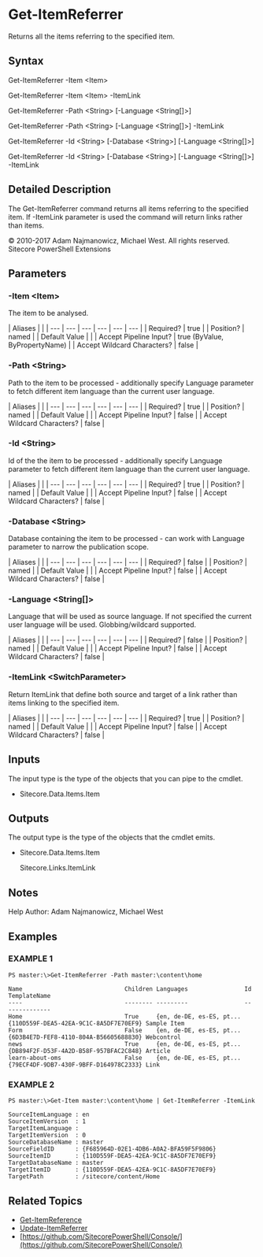 # Get-ItemReferrer

Returns all the items referring to the specified item.

## Syntax

Get-ItemReferrer -Item &lt;Item&gt;

Get-ItemReferrer -Item &lt;Item&gt; -ItemLink

Get-ItemReferrer -Path &lt;String&gt; \[-Language &lt;String\[\]&gt;\]

Get-ItemReferrer -Path &lt;String&gt; \[-Language &lt;String\[\]&gt;\] -ItemLink

Get-ItemReferrer -Id &lt;String&gt; \[-Database &lt;String&gt;\] \[-Language &lt;String\[\]&gt;\]

Get-ItemReferrer -Id &lt;String&gt; \[-Database &lt;String&gt;\] \[-Language &lt;String\[\]&gt;\] -ItemLink

## Detailed Description

The Get-ItemReferrer command returns all items referring to the specified item. If -ItemLink parameter is used the command will return links rather than items.

© 2010-2017 Adam Najmanowicz, Michael West. All rights reserved. Sitecore PowerShell Extensions

## Parameters

### -Item  &lt;Item&gt;

The item to be analysed.

| Aliases |  |
| --- | --- | --- | --- | --- | --- |
| Required? | true |
| Position? | named |
| Default Value |  |
| Accept Pipeline Input? | true \(ByValue, ByPropertyName\) |
| Accept Wildcard Characters? | false |

### -Path  &lt;String&gt;

Path to the item to be processed - additionally specify Language parameter to fetch different item language than the current user language.

| Aliases |  |
| --- | --- | --- | --- | --- | --- |
| Required? | true |
| Position? | named |
| Default Value |  |
| Accept Pipeline Input? | false |
| Accept Wildcard Characters? | false |

### -Id  &lt;String&gt;

Id of the the item to be processed - additionally specify Language parameter to fetch different item language than the current user language.

| Aliases |  |
| --- | --- | --- | --- | --- | --- |
| Required? | true |
| Position? | named |
| Default Value |  |
| Accept Pipeline Input? | false |
| Accept Wildcard Characters? | false |

### -Database  &lt;String&gt;

Database containing the item to be processed - can work with Language parameter to narrow the publication scope.

| Aliases |  |
| --- | --- | --- | --- | --- | --- |
| Required? | false |
| Position? | named |
| Default Value |  |
| Accept Pipeline Input? | false |
| Accept Wildcard Characters? | false |

### -Language  &lt;String\[\]&gt;

Language that will be used as source language. If not specified the current user language will be used. Globbing/wildcard supported.

| Aliases |  |
| --- | --- | --- | --- | --- | --- |
| Required? | false |
| Position? | named |
| Default Value |  |
| Accept Pipeline Input? | false |
| Accept Wildcard Characters? | false |

### -ItemLink  &lt;SwitchParameter&gt;

Return ItemLink that define both source and target of a link rather than items linking to the specified item.

| Aliases |  |
| --- | --- | --- | --- | --- | --- |
| Required? | true |
| Position? | named |
| Default Value |  |
| Accept Pipeline Input? | false |
| Accept Wildcard Characters? | false |

## Inputs

The input type is the type of the objects that you can pipe to the cmdlet.

* Sitecore.Data.Items.Item 

## Outputs

The output type is the type of the objects that the cmdlet emits.

* Sitecore.Data.Items.Item

  Sitecore.Links.ItemLink

## Notes

Help Author: Adam Najmanowicz, Michael West

## Examples

### EXAMPLE 1

```text
PS master:\>Get-ItemReferrer -Path master:\content\home

Name                             Children Languages                Id                                     TemplateName
----                             -------- ---------                --                                     ------------
Home                             True     {en, de-DE, es-ES, pt... {110D559F-DEA5-42EA-9C1C-8A5DF7E70EF9} Sample Item
Form                             False    {en, de-DE, es-ES, pt... {6D3B4E7D-FEF8-4110-804A-B56605688830} Webcontrol
news                             True     {en, de-DE, es-ES, pt... {DB894F2F-D53F-4A2D-B58F-957BFAC2C848} Article
learn-about-oms                  False    {en, de-DE, es-ES, pt... {79ECF4DF-9DB7-430F-9BFF-D164978C2333} Link
```

### EXAMPLE 2

```text
PS master:\>Get-Item master:\content\home | Get-ItemReferrer -ItemLink

SourceItemLanguage : en
SourceItemVersion  : 1
TargetItemLanguage :
TargetItemVersion  : 0
SourceDatabaseName : master
SourceFieldID      : {F685964D-02E1-4DB6-A0A2-BFA59F5F9806}
SourceItemID       : {110D559F-DEA5-42EA-9C1C-8A5DF7E70EF9}
TargetDatabaseName : master
TargetItemID       : {110D559F-DEA5-42EA-9C1C-8A5DF7E70EF9}
TargetPath         : /sitecore/content/Home
```

## Related Topics

* [Get-ItemReference](get-itemreference.md)
* [Update-ItemReferrer](update-itemreferrer.md)
* [https://github.com/SitecorePowerShell/Console/](https://github.com/SitecorePowerShell/Console/) 

